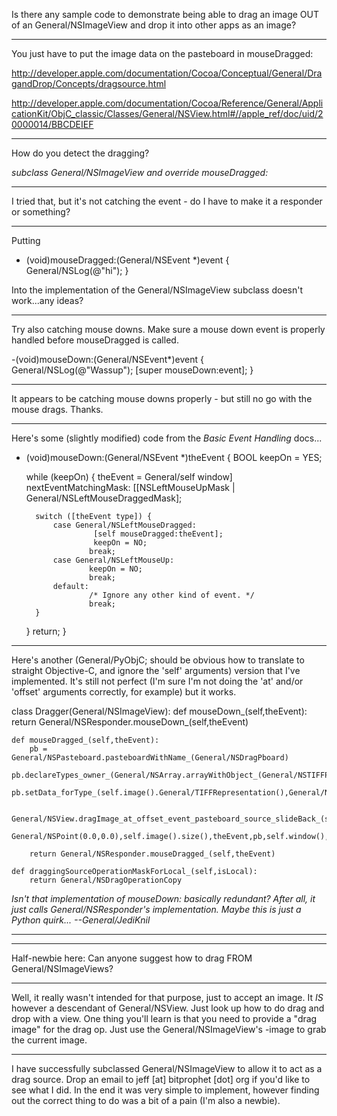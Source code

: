 Is there any sample code to demonstrate being able to drag an image OUT of an General/NSImageView and drop it into other apps as an image?

----

You just have to put the image data on the pasteboard in mouseDragged:

http://developer.apple.com/documentation/Cocoa/Conceptual/General/DragandDrop/Concepts/dragsource.html

http://developer.apple.com/documentation/Cocoa/Reference/General/ApplicationKit/ObjC_classic/Classes/General/NSView.html#//apple_ref/doc/uid/20000014/BBCDEIEF

----

How do you detect the dragging?

*subclass General/NSImageView and override     mouseDragged:*

----

I tried that, but it's not catching the event - do I have to make it a responder or something? 

----

Putting

- (void)mouseDragged:(General/NSEvent *)event
{
	General/NSLog(@"hi");
}

Into the implementation of the General/NSImageView subclass doesn't work...any ideas?

----

Try also catching mouse downs. Make sure a mouse down event is properly handled before mouseDragged is called.

    
-(void)mouseDown:(General/NSEvent*)event {
    General/NSLog(@"Wassup");
    [super mouseDown:event];
}


----

It appears to be catching mouse downs properly - but still no go with the mouse drags.  Thanks.

----
Here's some (slightly modified) code from the *Basic Event Handling* docs...

    

- (void)mouseDown:(General/NSEvent *)theEvent
{
    BOOL keepOn = YES;

    while (keepOn) {
        theEvent = General/self window] nextEventMatchingMask: [[NSLeftMouseUpMask |
                General/NSLeftMouseDraggedMask];

        switch ([theEvent type]) {
            case General/NSLeftMouseDragged:
                     [self mouseDragged:theEvent];
                     keepOn = NO;
                    break;
            case General/NSLeftMouseUp:
                    keepOn = NO;
                    break;
            default:
                    /* Ignore any other kind of event. */
                    break;
        }
    }
    return;
}


----

Here's another (General/PyObjC; should be obvious how to translate to straight Objective-C, and ignore the 'self' arguments) version that I've implemented. It's still not perfect (I'm sure I'm not doing the 'at' and/or 'offset' arguments correctly, for example) but it works.

    

class Dragger(General/NSImageView):
    def mouseDown_(self,theEvent):
        return General/NSResponder.mouseDown_(self,theEvent)
    
    def mouseDragged_(self,theEvent):
        pb = General/NSPasteboard.pasteboardWithName_(General/NSDragPboard)
        pb.declareTypes_owner_(General/NSArray.arrayWithObject_(General/NSTIFFPboardType),self)
        pb.setData_forType_(self.image().General/TIFFRepresentation(),General/NSTIFFPboardType)
        
        General/NSView.dragImage_at_offset_event_pasteboard_source_slideBack_(self,self.image(),
            General/NSPoint(0.0,0.0),self.image().size(),theEvent,pb,self.window(),objc.YES)

        return General/NSResponder.mouseDragged_(self,theEvent)
    
    def draggingSourceOperationMaskForLocal_(self,isLocal):
        return General/NSDragOperationCopy



*Isn't that implementation of     mouseDown: basically redundant? After all, it just calls General/NSResponder's implementation. Maybe this is just a Python quirk... --General/JediKnil*

----

----

Half-newbie here: Can anyone suggest how to drag FROM General/NSImageViews?

----

Well, it really wasn't intended for that purpose, just to accept an image. It *IS* however a descendant of General/NSView. Just look up how to do drag and drop with a view. One thing you'll learn is that you need to provide a "drag image" for the drag op. Just use the General/NSImageView's -image to grab the current image.

----

I have successfully subclassed General/NSImageView to allow it to act as a drag source. Drop an email to jeff [at] bitprophet [dot] org if you'd like to see what I did. In the end it was very simple to implement, however finding out the correct thing to do was a bit of a pain (I'm also a newbie).
